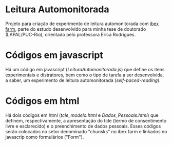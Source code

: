 # Leitura Automonitorada
Projeto para criação de experimento de leitura automonitorada com <a href="https://spellout.net/ibexfarm/">ibex farm</a>, parte do estudo desenvolvido para minha tese de doutorado (LAPAL/PUC-Rio), orientado pelo professora Erica Rodrigues.

# Códigos em javascript
Há um código em javascript (<em>LeituraAutomonitorada.js</em>) que define os itens experimentais e distratores, bem como o tipo de tarefa a ser desenvolvida, a saber, um experimento de leitura automonitorada (<em>self-paced-reading</em>).

# Códigos em html
Há dois códigos em html (<em>tcle_modelo.html</em> e <em>Dados_Pessoais.html</em>) que definem, respectivamente, a apresentação do tcle (termo de consentimento livre e esclarecido) e o preenchimento de dados pessoais.
Esses códigos serão colocados no setor denominado "chunsks" no ibex farm e linkados no javascrip como formulários ("Form").
